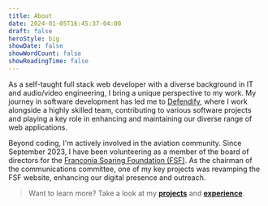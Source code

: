 ```yaml
---
title: About
date: 2024-01-05T16:45:37-04:00
draft: false
heroStyle: big
showDate: false
showWordCount: false
showReadingTime: false
---
```


As a self-taught full stack web developer with a diverse background in IT and audio/video engineering, I bring a unique perspective to my work. My journey in software development has led me to [Defendify](https://defendify.com), where I work alongside a highly skilled team, contributing to various software projects and playing a key role in enhancing and maintaining our diverse range of web applications.

Beyond coding, I'm actively involved in the aviation community. Since September 2023, I have been volunteering as a member of the board of directors for the [Franconia Soaring Foundation (FSF)](https://soarfranconia.org). As the chairman of the communications committee, one of my key projects was revamping the FSF website, enhancing our digital presence and outreach.

> Want to learn more? Take a look at my [**projects**](/projects) and [**experience**](/resume).
